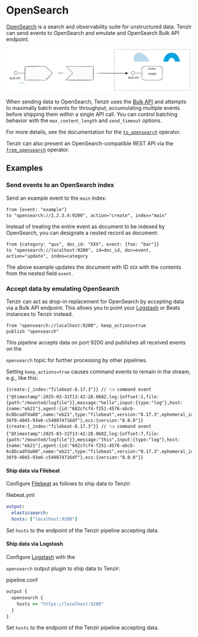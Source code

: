 # OpenSearch

[OpenSearch](https://opensearch.org) is a search and observability suite for unstructured data. Tenzir can send events to OpenSearch and emulate and OpenSearch Bulk API endpoint.

![How to send and receive data](/_astro/opensearch.dpUdbHQj_19DKCs.svg)

When sending data to OpenSearch, Tenzir uses the [Bulk API](https://opensearch.org/docs/latest/api-reference/document-apis/bulk/) and attempts to maximally batch events for throughput, accumulating multiple events before shipping them within a single API call. You can control batching behavior with the `max_content_length` and `send_timeout` options.

For more details, see the documentation for the [`to_opensearch`](/reference/operators/to_opensearch) operator.

Tenzir can also present an OpenSearch-compatible REST API via the [`from_opensearch`](/reference/operators/from_opensearch) operator.

## Examples

### Send events to an OpenSearch index

Send an example event to the `main` index:

```tql
from {event: "example"}
to "opensearch://1.2.3.4:9200", action="create", index="main"
```

Instead of treating the entire event as document to be indexed by OpenSearch, you can designate a nested record as document:

```tql
from {category: "qux", doc_id: "XXX", event: {foo: "bar"}}
to "opensearch://localhost:9200", id=doc_id, doc=event, action="update", index=category
```

The above example updates the document with ID `XXX` with the contents from the nested field `event`.

### Accept data by emulating OpenSearch

Tenzir can act as drop-in replacement for OpenSearch by accepting data via a Bulk API endpoint. This allows you to point your [Logstash](https://opensearch.org/docs/latest/tools/logstash/index/) or Beats instances to Tenzir instead.

```tql
from "opensearch://localhost:9200", keep_actions=true
publish "opensearch"
```

This pipeline accepts data on port 9200 and publishes all received events on the

`opensearch` topic for further processing by other pipelines.

Setting `keep_actions=true` causes command events to remain in the stream, e.g., like this:

```tql
{create:{_index:"filebeat-8.17.3"}} // 👈 command event
{"@timestamp":2025-03-31T13:42:28.068Z,log:{offset:1,file:{path:"/mounted/logfile"}},message:"hello",input:{type:"log"},host:{name:"eb21"},agent:{id:"682cfcf4-f251-4576-abcb-6c8bcadfda08",name:"eb21",type:"filebeat",version:"8.17.3",ephemeral_id:"17f74f6e-36f0-4045-93e6-c549874716df"},ecs:{version:"8.0.0"}}
{create:{_index:"filebeat-8.17.3"}} // 👈 command event
{"@timestamp":2025-03-31T13:42:28.068Z,log:{offset:7,file:{path:"/mounted/logfile"}},message:"this",input:{type:"log"},host:{name:"eb21"},agent:{id:"682cfcf4-f251-4576-abcb-6c8bcadfda08",name:"eb21",type:"filebeat",version:"8.17.3",ephemeral_id:"17f74f6e-36f0-4045-93e6-c549874716df"},ecs:{version:"8.0.0"}}
```

#### Ship data via Filebeat

Configure [Filebeat](https://www.elastic.co/beats/filebeat) as follows to ship data to Tenzir:

filebeat.yml

```yaml
output:
  elasticsearch:
  hosts: ["localhost:9200"]
```

Set `hosts` to the endpoint of the Tenzir pipeline accepting data.

#### Ship data via Logstash

Configure [Logstash](https://opensearch.org/docs/latest/tools/logstash/ship-to-opensearch/) with the

`opensearch` output plugin to ship data to Tenzir:

pipeline.conf

```javascript
output {
  opensearch {
    hosts => "https://localhost:9200"
  }
}
```

Set `hosts` to the endpoint of the Tenzir pipeline accepting data.